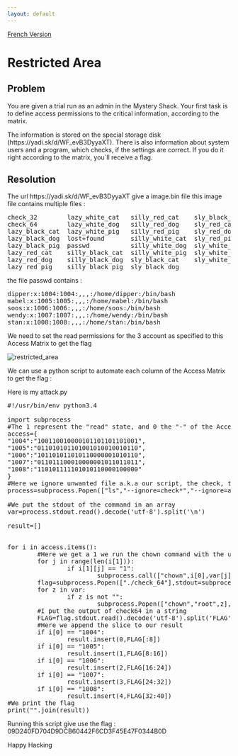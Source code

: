 ```yaml
---
layout: default
---
```

<a href="{{site.baseurl}}/CTF/JUNIORCTF/restricted_area_fr">French Version</a>
<h1>Restricted Area</h1>
<h2>Problem</h2>
<p>You are given a trial run as an admin in the Mystery Shack.
Your first task is to define access permissions to the critical information, according to the matrix.</p>

<p>The information is stored on the special storage disk (https://yadi.sk/d/WF_evB3DyyaXT). There is also information about system users and a program, which checks, if the settings are correct. If you do it right according to the matrix, you`ll receive a flag.</p>

<h2>Resolution</h2>

<p>The url https://yadi.sk/d/WF_evB3DyyaXT give a image.bin file
this image file contains multiple files :

<pre clase="code">
check_32        lazy_white_cat   silly_red_cat    sly_black_pig
check_64        lazy_white_dog   silly_red_dog    sly_red_cat
lazy_black_cat  lazy_white_pig   silly_red_pig    sly_red_dog
lazy_black_dog  lost+found       silly_white_cat  sly_red_pig
lazy_black_pig  passwd           silly_white_dog  sly_white_cat
lazy_red_cat    silly_black_cat  silly_white_pig  sly_white_dog
lazy_red_dog    silly_black_dog  sly_black_cat    sly_white_pig
lazy_red_pig    silly_black_pig  sly_black_dog
</pre>
the file passwd contains :</p>
<pre class="code">
dipper:x:1004:1004:,,,:/home/dipper:/bin/bash
mabel:x:1005:1005:,,,:/home/mabel:/bin/bash
soos:x:1006:1006:,,,:/home/soos:/bin/bash
wendy:x:1007:1007:,,,:/home/wendy:/bin/bash
stan:x:1008:1008:,,,:/home/stan:/bin/bash
</pre>

<p>We need to set the read permissions for the 3 account as specified to this Access Matrix to get  the flag</p>
<img src="{{ site.baseurl}}/img/restricted_area.png" alt="restricted_area">

<p>We can use a python script to automate each column of the Access Matrix to get the flag :

Here is my attack.py</p>
<pre class="code">
#!/usr/bin/env python3.4

import subprocess
#The 1 represent the "read" state, and 0 the "-" of the Access Matrix
access={
"1004":"100110010000101101101101001",
"1005":"011010101101001010010010110",
"1006":"101101011010110000001010110",
"1007":"011011100010000001011011011",
"1008":"110101111101010110000100000"
}
#Here we ignore unwanted file a.k.a our script, the check, the passwd and the lost+found
process=subprocess.Popen(["ls","--ignore=check*","--ignore=attack*","--ignore=passwd","--ignore=lost*"],stdout=subprocess.PIPE)

#We put the stdout of the command in an array
var=process.stdout.read().decode('utf-8').split('\n')

result=[]


for i in access.items():
        #Here we get a 1 we run the chown command with the uid ex : chow 1004 lazy_red_pig
        for j in range(len(i[1])):
                if i[1][j] == "1":
                        subprocess.call(["chown",i[0],var[j]],stdout=subprocess.PIPE)
        flag=subprocess.Popen(["./check_64"],stdout=subprocess.PIPE)
        for z in var:
                if z is not "":
                        subprocess.Popen(["chown","root",z],stdout=subprocess.PIPE)
        #I put the output of check64 in a string
        FLAG=flag.stdout.read().decode('utf-8').split('FLAG')[1][2:]
        #Here we append the slice to our result
        if i[0] == "1004":
                result.insert(0,FLAG[:8])
        if i[0] == "1005":
                result.insert(1,FLAG[8:16])
        if i[0] == "1006":
                result.insert(2,FLAG[16:24])
        if i[0] == "1007":
                result.insert(3,FLAG[24:32])
        if i[0] == "1008":
                result.insert(4,FLAG[32:40])
#We print the flag
print("".join(result))
</pre>

<p>Running this script give use the flag : 09D240FD704D9DCB60442F6CD3F45E47F0344B0D </p>
<p>Happy Hacking</p>

